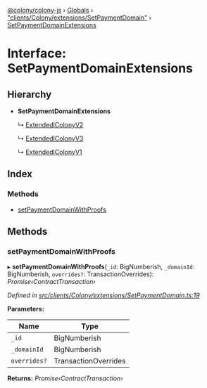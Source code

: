 [@colony/colony-js](../README.md) › [Globals](../globals.md) › ["clients/Colony/extensions/SetPaymentDomain"](../modules/_clients_colony_extensions_setpaymentdomain_.md) › [SetPaymentDomainExtensions](_clients_colony_extensions_setpaymentdomain_.setpaymentdomainextensions.md)

# Interface: SetPaymentDomainExtensions

## Hierarchy

* **SetPaymentDomainExtensions**

  ↳ [ExtendedIColonyV2](_clients_colony_colonyclientv2_.extendedicolonyv2.md)

  ↳ [ExtendedIColonyV3](_clients_colony_colonyclientv3_.extendedicolonyv3.md)

  ↳ [ExtendedIColonyV1](_clients_colony_colonyclientv1_.extendedicolonyv1.md)

## Index

### Methods

* [setPaymentDomainWithProofs](_clients_colony_extensions_setpaymentdomain_.setpaymentdomainextensions.md#setpaymentdomainwithproofs)

## Methods

###  setPaymentDomainWithProofs

▸ **setPaymentDomainWithProofs**(`_id`: BigNumberish, `_domainId`: BigNumberish, `overrides?`: TransactionOverrides): *Promise‹ContractTransaction›*

*Defined in [src/clients/Colony/extensions/SetPaymentDomain.ts:19](https://github.com/JoinColony/colonyJS/blob/60b53ae/src/clients/Colony/extensions/SetPaymentDomain.ts#L19)*

**Parameters:**

Name | Type |
------ | ------ |
`_id` | BigNumberish |
`_domainId` | BigNumberish |
`overrides?` | TransactionOverrides |

**Returns:** *Promise‹ContractTransaction›*
